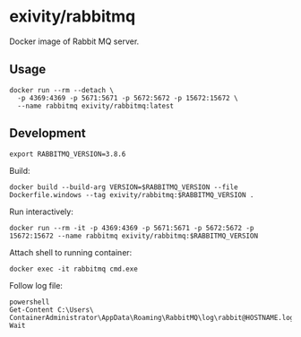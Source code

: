 # exivity/rabbitmq

Docker image of Rabbit MQ server.

## Usage

```
docker run --rm --detach \
  -p 4369:4369 -p 5671:5671 -p 5672:5672 -p 15672:15672 \
  --name rabbitmq exivity/rabbitmq:latest
```

## Development

```
export RABBITMQ_VERSION=3.8.6
```

Build:

```
docker build --build-arg VERSION=$RABBITMQ_VERSION --file Dockerfile.windows --tag exivity/rabbitmq:$RABBITMQ_VERSION .
```

Run interactively:

```
docker run --rm -it -p 4369:4369 -p 5671:5671 -p 5672:5672 -p 15672:15672 --name rabbitmq exivity/rabbitmq:$RABBITMQ_VERSION
```

Attach shell to running container:

```
docker exec -it rabbitmq cmd.exe
```

Follow log file:

```
powershell
Get-Content C:\Users\
ContainerAdministrator\AppData\Roaming\RabbitMQ\log\rabbit@HOSTNAME.log Wait
```

